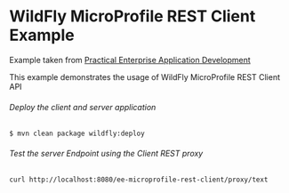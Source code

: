 WildFly MicroProfile REST Client Example
=====================================
Example taken from [Practical Enterprise Application Development](http://www.itbuzzpress.com/ebooks/java-ee-7-development-on-wildfly.html)

This example demonstrates the usage of WildFly MicroProfile REST Client API

###### Deploy the client and server application
```shell
$ mvn clean package wildfly:deploy
```
###### Test the server Endpoint using the Client REST proxy
```shell
curl http://localhost:8080/ee-microprofile-rest-client/proxy/text
```

